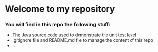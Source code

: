 # Welcome to my repository

### You will find in this repo the following stuff:
* The Java source code used to demonstrate the unit test level
* .gitignore file and README.md file to manage the content of this repo
* ..